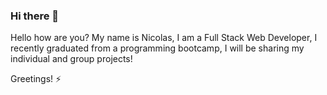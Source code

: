 ### Hi there 👋

Hello how are you? My name is Nicolas, I am a Full Stack Web Developer, I recently graduated from a programming bootcamp, I will be sharing my individual and group projects!

Greetings! ⚡
 


